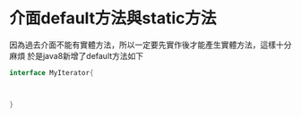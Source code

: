 # 介面default方法與static方法
 因為過去介面不能有實體方法，所以一定要先實作後才能產生實體方法，這樣十分麻煩
於是java8新增了default方法如下
```java
interface MyIterator{



}

```